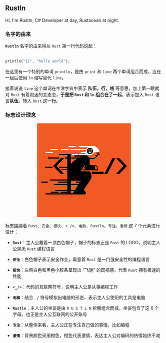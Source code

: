 ## Rustln

Hi, I'm Rustln, C# Developer at day, Rustacean at night.

### 名字的由来

**`Rustln`** 名字的由来得从 `Rust` 第一行代码说起：

```rust

println("{}", "hello world");

```

在这里有一个特别的单词 `println`，是由 `print` 和 `line` 两个单词组合而成，连在一起后使用 `ln` 缩写替代 `line`。

接着说说 `line` 这个单词在牛津字典中表示 **队伍，行，线** 等意思，加上第一眼就对 `Rust` 有着痴迷的变态恋，**于是把 `Rust` 和 `ln` 组合在了一起**，表示加入 `Rust` 语言**队伍**，转入 `Rust` 这一**行**。

### 标志设计理念

<div align="center">

<img src="./avatar.jpg" />

</div>

标志围绕着 `Rust`、`安全`、`极快`、`<_/>`、`电脑`、`Rustln`，`专注`，`激情` 这 7 个元素进行设计：

- **`Rust`**：主人公戴着一顶白色帽子，帽子的标志正是 `Rust` 的 LOGO，说明主人公熟悉 `Rust` 编程语言

- **`安全`**：白色帽子表示安全作业，寓意着 `Rust` 是一门强安全性的编程语言

- **`极快`**：左侧白色和黑色小胶条呈现出 “飞驰” 的既视感，代表 `Rust` 拥有极速的性能

- **`<_/>`**：代码的互联网符号，说明主人公是从事编程工作

- **`电脑`**：结合 `_/` 符号模拟出电脑的形态，表示主人公使用的工具是电脑

- **`Rustln`**：主人公的坐姿是由 `R U S T L N` 拆解组合而成，坐姿包含了这 6 个字母，也正是主人公互联网的公开账号

- **`专注`**：从整体来看，主人公正在专注自己做的事情，比如编程

- **`激情`**：背景颜色采用橙色，橙色代表激情，表达主人公对编码的热情始终不减
